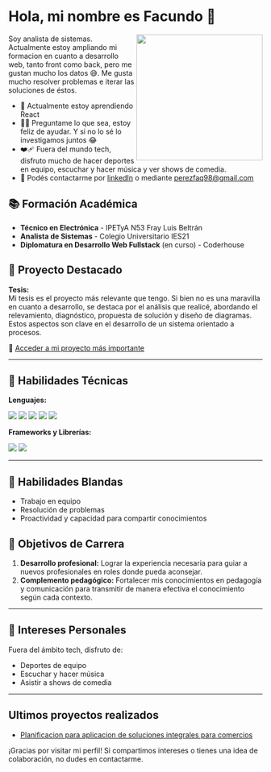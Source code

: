 # Hola, mi nombre es Facundo 👋

<img align="right" width="250px" src="https://media.giphy.com/media/ASd0Ukj0y3qMM/giphy.gif?cid=790b7611ukqp5ocowv21dsd71atk8n2ao7wh35mfch3kbcg2&ep=v1_gifs_search&rid=giphy.gif&ct=g" />

Soy analista de sistemas. Actualmente estoy ampliando mi formacion en cuanto a desarrollo web, tanto front como back, pero me gustan mucho los datos 😅. Me gusta mucho resolver problemas e iterar las soluciones de éstos. 
- 🌱 Actualmente estoy aprendiendo React
- 🤝🏻 Preguntame lo que sea, estoy feliz de ayudar. Y si no lo sé lo investigamos juntos 😂
- ❤️‍🩹 Fuera del mundo tech, disfruto mucho de hacer deportes en equipo, escuchar y hacer música y ver shows de comedia.
- 📩 Podés contactarme por [linkedIn](https://www.linkedin.com/in/perez-facundo/) o mediante <a href="perezfaq98@gmail.com">perezfaq98@gmail.com</a>



## 📚 Formación Académica

- **Técnico en Electrónica** - IPETyA N53 Fray Luis Beltrán
- **Analista de Sistemas** - Colegio Universitario IES21
- **Diplomatura en Desarrollo Web Fullstack** (en curso) - Coderhouse

## 💼 Proyecto Destacado

**Tesis:**  
Mi tesis es el proyecto más relevante que tengo. Si bien no es una maravilla en cuanto a desarrollo, se destaca por el análisis que realicé, abordando el relevamiento, diagnóstico, propuesta de solución y diseño de diagramas. Estos aspectos son clave en el desarrollo de un sistema orientado a procesos.

🔗 [Acceder a mi proyecto más importante](https://coda.io/d/SCRUM1-PEREZ_d6HOxCl0HL4/Proyecto-a-trabajar_su6fG91_#_lu8P8EnI)

---

## 🔧 Habilidades Técnicas

**Lenguajes:**
&nbsp;

<span>
  <img src="https://img.shields.io/badge/css3-%231572B6.svg?style=for-the-badge&logo=css3&logoColor=white" />
  <img src="https://img.shields.io/badge/java-%23ED8B00.svg?style=for-the-badge&logo=openjdk&logoColor=white" />
  <img src="https://img.shields.io/badge/javascript-%23323330.svg?style=for-the-badge&logo=javascript&logoColor=%23F7DF1E" />
  <img src="https://img.shields.io/badge/python-3670A0?style=for-the-badge&logo=python&logoColor=ffdd54" />
  <img src="https://img.shields.io/badge/SQL-%23DC322F.svg?style=for-the-badge&logo=scala&logoColor=white" />
</span>

**Frameworks y Librerías:** 
&nbsp;

<span>
  <img src="https://img.shields.io/badge/bootstrap-%238511FA.svg?style=for-the-badge&logo=bootstrap&logoColor=white" />
  <img src="https://img.shields.io/badge/django-%23092E20.svg?style=for-the-badge&logo=django&logoColor=white" />
</span>

---

## 🌟 Habilidades Blandas

- Trabajo en equipo
- Resolución de problemas
- Proactividad y capacidad para compartir conocimientos

## 🎯 Objetivos de Carrera

1. **Desarrollo profesional:** Lograr la experiencia necesaria para guiar a nuevos profesionales en roles donde pueda aconsejar.
2. **Complemento pedagógico:** Fortalecer mis conocimientos en pedagogía y comunicación para transmitir de manera efectiva el conocimiento según cada contexto.

---

## 🎸 Intereses Personales

Fuera del ámbito tech, disfruto de:
- Deportes de equipo
- Escuchar y hacer música
- Asistir a shows de comedia

---

## Ultimos proyectos realizados

- [Planificacion para aplicacion de soluciones integrales para comercios](https://coda.io/d/SCRUM1-PEREZ_d6HOxCl0HL4/Proyecto-a-trabajar_su6fG91_#_luYcN9u9)

¡Gracias por visitar mi perfil! Si compartimos intereses o tienes una idea de colaboración, no dudes en contactarme.
